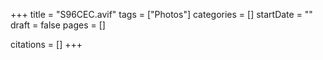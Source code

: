 +++
title = "S96CEC.avif"
tags = ["Photos"]
categories = []
startDate = ""
draft = false
pages = []

citations = []
+++
